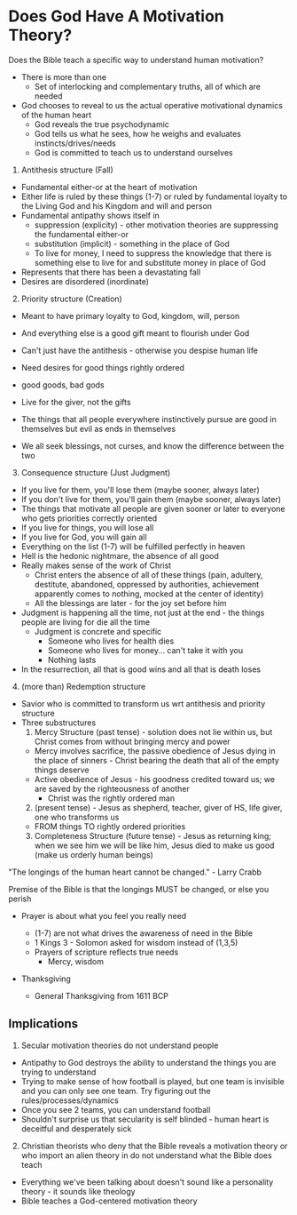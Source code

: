 # Does God Have A Motivation Theory?

Does the Bible teach a specific way to understand human motivation?

* There is more than one
  * Set of interlocking and complementary truths, all of which are needed
* God chooses to reveal to us the actual operative motivational dynamics of the human heart
  * God reveals the true psychodynamic
  * God tells us what he sees, how he weighs and evaluates instincts/drives/needs
  * God is committed to teach us to understand ourselves

1. Antithesis structure (Fall)
  * Fundamental either-or at the heart of motivation
  * Either life is ruled by these things (1-7) or ruled by fundamental loyalty to the Living God and his Kingdom and will and person
  * Fundamental antipathy shows itself in 
    * suppression (explicity) - other motivation theories are suppressing the fundamental either-or
    * substitution (implicit) - something in the place of God
    * To live for money, I need to suppress the knowledge that there is something else to live for and substitute money in place of God
  * Represents that there has been a devastating fall
  * Desires are disordered (inordinate)

2. Priority structure (Creation)
  * Meant to have primary loyalty to God, kingdom, will, person
  * And everything else is a good gift meant to flourish under God
  * Can't just have the antithesis - otherwise you despise human life
  * Need desires for good things rightly ordered
  * good goods, bad gods
  * Live for the giver, not the gifts

* The things that all people everywhere instinctively pursue are good in themselves but evil as ends in themselves
* We all seek blessings, not curses, and know the difference between the two

3. Consequence structure (Just Judgment)
  * If you live for them, you'll lose them (maybe sooner, always later)
  * If you don't live for them, you'll gain them (maybe sooner, always later)
  * The things that motivate all people are given sooner or later to everyone who gets priorities correctly oriented
  * If you live for things, you will lose all
  * If you live for God, you will gain all
  * Everything on the list (1-7) will be fulfilled perfectly in heaven
  * Hell is the hedonic nightmare, the absence of all good
  * Really makes sense of the work of Christ
    * Christ enters the absence of all of these things (pain, adultery, destitute, abandoned, oppressed by authorities, achievement apparently comes to nothing, mocked at the center of identity)
    * All the blessings are later - for the joy set before him
  * Judgment is happening all the time, not just at the end - the things people are living for die all the time
    * Judgment is concrete and specific
      * Someone who lives for health dies
      * Someone who lives for money... can't take it with you
      * Nothing lasts
  * In the resurrection, all that is good wins and all that is death loses

4. (more than) Redemption structure
  * Savior who is committed to transform us wrt antithesis and priority structure
  * Three substructures
    1. Mercy Structure (past tense) - solution does not lie within us, but Christ comes from without bringing mercy and power 
      * Mercy involves sacrifice, the passive obedience of Jesus dying in the place of sinners - Christ bearing the death that all of the empty things deserve
      * Active obedience of Jesus - his goodness credited toward us; we are saved by the righteousness of another
        * Christ was the rightly ordered man
    2. (present tense) - Jesus as shepherd, teacher, giver of HS, life giver, one who transforms us
      * FROM things TO rightly ordered priorities
    3. Completeness Structure (future tense) - Jesus as returning king; when we see him we will be like him, Jesus died to make us good (make us orderly human beings)

"The longings of the human heart cannot be changed." - Larry Crabb

Premise of the Bible is that the longings MUST be changed, or else you perish

* Prayer is about what you feel you really need
  * (1-7) are not what drives the awareness of need in the Bible
  * 1 Kings 3 - Solomon asked for wisdom instead of (1,3,5)
  * Prayers of scripture reflects true needs
    * Mercy, wisdom

* Thanksgiving
  * General Thanksgiving from 1611 BCP

## Implications

1. Secular motivation theories do not understand people
  * Antipathy to God destroys the ability to understand the things you are trying to understand
  * Trying to make sense of how football is played, but one team is invisible and you can only see one team. Try figuring out the rules/processes/dynamics
  * Once you see 2 teams, you can understand football
  * Shouldn't surprise us that secularity is self blinded - human heart is deceitful and desperately sick
2. Christian theorists who deny that the Bible reveals a motivation theory or who import an alien theory in do not understand what the Bible does teach
  * Everything we've been talking about doesn't sound like a personality theory - it sounds like theology
  * Bible teaches a God-centered motivation theory
